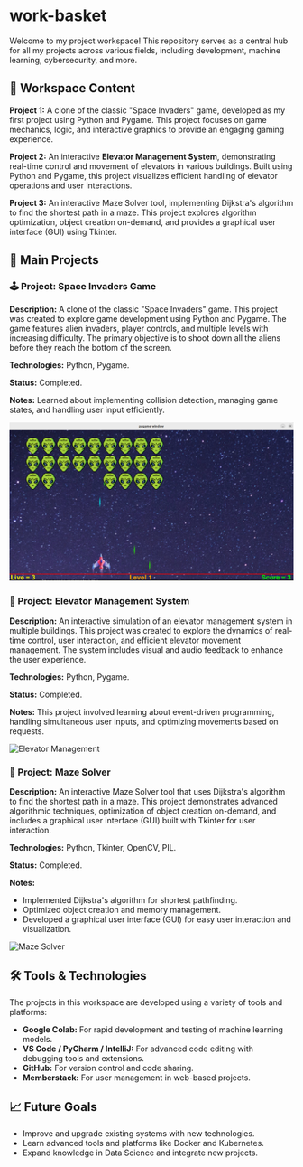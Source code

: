 
# work-basket
Welcome to my project workspace! This repository serves as a central hub for all my projects across various fields, including development, machine learning, cybersecurity, and more.

## 📁 Workspace Content
**Project 1:** A clone of the classic "Space Invaders" game, developed as my first project using Python and Pygame. This project focuses on game mechanics, logic, and interactive graphics to provide an engaging gaming experience.

**Project 2:** An interactive **Elevator Management System**, demonstrating real-time control and movement of elevators in various buildings. Built using Python and Pygame, this project visualizes efficient handling of elevator operations and user interactions.

**Project 3:** An interactive Maze Solver tool, implementing Dijkstra's algorithm to find the shortest path in a maze. This project explores algorithm optimization, object creation on-demand, and provides a graphical user interface (GUI) using Tkinter.

## 🚀 Main Projects

### 🕹️ Project: Space Invaders Game
**Description:** A clone of the classic "Space Invaders" game. This project was created to explore game development using Python and Pygame. The game features alien invaders, player controls, and multiple levels with increasing difficulty. The primary objective is to shoot down all the aliens before they reach the bottom of the screen.

**Technologies:** Python, Pygame.

**Status:** Completed.

**Notes:** Learned about implementing collision detection, managing game states, and handling user input efficiently.

![Space Invaders](https://github.com/yakkovwaxelbom/work-basket/blob/main/projects/space%20invader/assets/graphics/game_play.png)

### 🏢 Project: Elevator Management System
**Description:** An interactive simulation of an elevator management system in multiple buildings. This project was created to explore the dynamics of real-time control, user interaction, and efficient elevator movement management. The system includes visual and audio feedback to enhance the user experience.

**Technologies:** Python, Pygame.

**Status:** Completed.

**Notes:** This project involved learning about event-driven programming, handling simultaneous user inputs, and optimizing movements based on requests.

![Elevator Management](https://github.com/yakkovwaxelbom/work-basket/blob/main/public/play.png)

### 🧩 Project: Maze Solver
**Description:** An interactive Maze Solver tool that uses Dijkstra's algorithm to find the shortest path in a maze. This project demonstrates advanced algorithmic techniques, optimization of object creation on-demand, and includes a graphical user interface (GUI) built with Tkinter for user interaction.

**Technologies:** Python, Tkinter, OpenCV, PIL.

**Status:** Completed.

**Notes:** 
- Implemented Dijkstra's algorithm for shortest pathfinding.
- Optimized object creation and memory management.
- Developed a graphical user interface (GUI) for easy user interaction and visualization.

![Maze Solver](https://github.com/yakkovwaxelbom/work-basket/blob/main/projects/maze_solver/assets/graphics/maze_solver.png)

## 🛠️ Tools & Technologies
The projects in this workspace are developed using a variety of tools and platforms:

- **Google Colab:** For rapid development and testing of machine learning models.
- **VS Code / PyCharm / IntelliJ:** For advanced code editing with debugging tools and extensions.
- **GitHub:** For version control and code sharing.
- **Memberstack:** For user management in web-based projects.

## 📈 Future Goals
- Improve and upgrade existing systems with new technologies.
- Learn advanced tools and platforms like Docker and Kubernetes.
- Expand knowledge in Data Science and integrate new projects.
